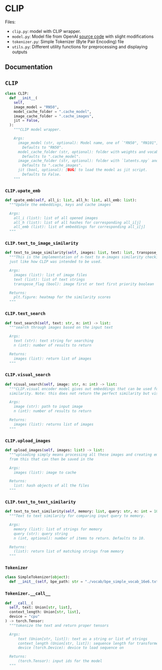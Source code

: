 # CLIP

Files:
- `clip.py`: model with CLIP wrapper.
- `model.py`: Model file from OpenAI [source code](https://github.com/openai/CLIP/blob/main/clip/model.py) with slight modifications
- `tokenizer.py`: Simple Tokenizer (Byte Pair Encoding) file
- `utils.py`: Different utility functions for preprocessing and displaying outputs

## Documentation

## `CLIP`

```python
class CLIP:
  def __init__(
    self,
    image_model = "RN50",
    model_cache_folder = ".cache_model",
    image_cache_folder = ".cache_images",
    jit = False,
  ):
    """CLIP model wrapper.

    Args:
      image_model (str, optional): Model name, one of `"RN50", "RN101", "RN50x4", "ViT-B/32"`.
        Defaults to "RN50".
      model_cache_folder (str, optional): folder with weights and vocab file.
        Defaults to ".cache_model".
      image_cache_folder (str, optional): folder with `latents.npy` and `image_keys.p`.
        Defaults to ".cache_images".
      jit (bool, optional): [BUG] to load the model as jit script.
        Defaults to False.
    """
```

### `CLIP.upate_emb`

```python
def upate_emb(self, all_i: list, all_h: list, all_emb: list):
  """Update the embeddings, keys and cache images

  Args:
    all_i (list): list of all opened images
    all_h (list): list of all hashes for corresponding all_i[j]
    all_emb (list): list of embeddings for corresponding all_i[j]
  """
```

### `CLIP.text_to_image_similarity`

```python
def text_to_image_similarity(self, images: list, text: list, transpose_flag: bool):
  """This is the implementation of n-text to m-images similarity checking
  just like how CLIP was intended to be used.

  Args:
    images (list): list of image files
    text (list): list of text strings
    transpose_flag (bool): image first or text first priority boolean

  Returns:
    plt.figure: heatmap for the similarity scores
  """
```

### `CLIP.text_search`

```python
def text_search(self, text: str, n: int) -> list:
  """search through images based on the input text

  Args:
    text (str): text string for searching
    n (int): number of results to return

  Returns:
    images (list): return list of images
  """
```

### `CLIP.visual_search`

```python
def visual_search(self, image: str, n: int) -> list:
  """CLIP.visual encoder model gives out embeddings that can be used for visual
  similarity. Note: this does not return the perfect similarity but visual similarity.

  Args:
    image (str): path to input image
    n (int): number of results to return

  Returns:
    images (list): returns list of images
  """
```

### `CLIP.upload_images`

```python
def upload_images(self, images: list) -> list:
  """uploading simply means processing all these images and creating embeddings
  from this that can then be saved in the 

  Args:
    images (list): image to cache

  Returns:
    list: hash objects of all the files
  """
```

### `CLIP.text_to_text_similarity`

```python
def text_to_text_similarity(self, memory: list, query: str, n: int = 10):
  """Text to text similarity for comparing input query to memory.

  Args:
    memory (list): list of strings for memory
    query (str): query string
    n (int, optional): number of items to return. Defaults to 10.

  Returns:
    (list): return list of matching strings from memory
  """
```

### `Tokenizer`

```python
class SimpleTokenizer(object):
  def __init__(self, bpe_path: str = "./vocab/bpe_simple_vocab_16e6.txt.gz"):
```


### `Tokenizer.__call__`

```python
def __call__(
  self, text: Union[str, list],
  context_length: Union[str, list],
  device = "cpu"
) -> torch.Tensor:
  """tokenize the text and return proper tensors

  Args:
      text (Union[str, list]): text as a string or list of strings
      context_length (Union[str, list]): sequence length for transformer
      device (torch.Device): device to load sequence on 

  Returns:
      (torch.Tensor): input ids for the model
  """
```